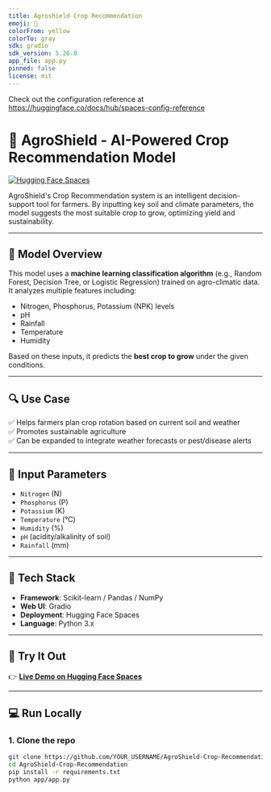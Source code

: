 ```yaml
---
title: Agroshield Crop Recommendation
emoji: 🚀
colorFrom: yellow
colorTo: gray
sdk: gradio
sdk_version: 5.26.0
app_file: app.py
pinned: false
license: mit
---
```


Check out the configuration reference at https://huggingface.co/docs/hub/spaces-config-reference


# 🌱 AgroShield - AI-Powered Crop Recommendation Model

[![Hugging Face Spaces](https://img.shields.io/badge/Live%20Demo-Hugging%20Face-blue?logo=huggingface)](https://huggingface.co/spaces/dkg-2/Agroshield_Crop_Recommendation)

AgroShield's Crop Recommendation system is an intelligent decision-support tool for farmers. By inputting key soil and climate parameters, the model suggests the most suitable crop to grow, optimizing yield and sustainability.

---

## 🧠 Model Overview

This model uses a **machine learning classification algorithm** (e.g., Random Forest, Decision Tree, or Logistic Regression) trained on agro-climatic data. It analyzes multiple features including:

- Nitrogen, Phosphorus, Potassium (NPK) levels
- pH
- Rainfall
- Temperature
- Humidity

Based on these inputs, it predicts the **best crop to grow** under the given conditions.

---

## 🔍 Use Case

✅ Helps farmers plan crop rotation based on current soil and weather  
✅ Promotes sustainable agriculture  
✅ Can be expanded to integrate weather forecasts or pest/disease alerts

---

## 🧪 Input Parameters

- `Nitrogen` (N)
- `Phosphorus` (P)
- `Potassium` (K)
- `Temperature` (°C)
- `Humidity` (%)
- `pH` (acidity/alkalinity of soil)
- `Rainfall` (mm)

---

## 🔧 Tech Stack

- **Framework**: Scikit-learn / Pandas / NumPy
- **Web UI**: Gradio
- **Deployment**: Hugging Face Spaces
- **Language**: Python 3.x

---

## 🚀 Try It Out

👉 **[Live Demo on Hugging Face Spaces](https://huggingface.co/spaces/dkg-2/Agroshield_Crop_Recommendation)**

---

## 💻 Run Locally

### 1. Clone the repo
```bash
git clone https://github.com/YOUR_USERNAME/AgroShield-Crop-Recommendation.git
cd AgroShield-Crop-Recommendation
pip install -r requirements.txt
python app/app.py

